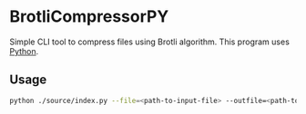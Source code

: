 # BrotliCompressorPY

Simple CLI tool to compress files using Brotli algorithm. This program uses [Python](https://www.python.org/).

## Usage

```sh
python ./source/index.py --file=<path-to-input-file> --outfile=<path-to-output>
```
